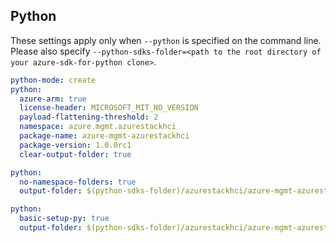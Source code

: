 ## Python

These settings apply only when `--python` is specified on the command line.
Please also specify `--python-sdks-folder=<path to the root directory of your azure-sdk-for-python clone>`.

```yaml $(python)
python-mode: create
python:
  azure-arm: true
  license-header: MICROSOFT_MIT_NO_VERSION
  payload-flattening-threshold: 2
  namespace: azure.mgmt.azurestackhci
  package-name: azure-mgmt-azurestackhci
  package-version: 1.0.0rc1
  clear-output-folder: true
```
``` yaml $(python) && $(python-mode) == 'update'
python:
  no-namespace-folders: true
  output-folder: $(python-sdks-folder)/azurestackhci/azure-mgmt-azurestackhci/azure/mgmt/azurestackhci
```
``` yaml $(python) && $(python-mode) == 'create'
python:
  basic-setup-py: true
  output-folder: $(python-sdks-folder)/azurestackhci/azure-mgmt-azurestackhci
```
